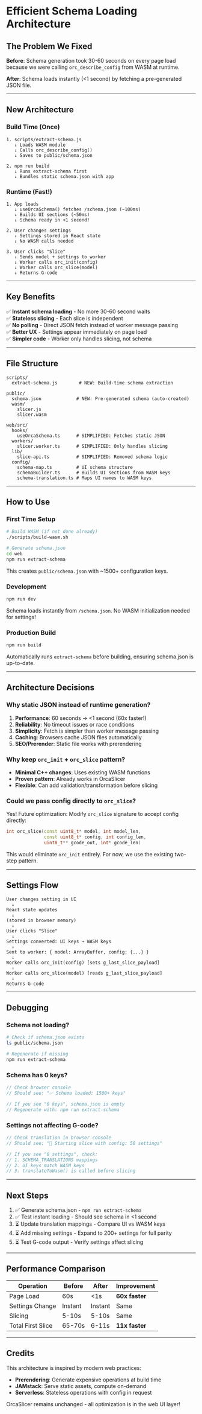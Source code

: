 # Efficient Schema Loading Architecture

## The Problem We Fixed

**Before**: Schema generation took 30-60 seconds on every page load because we were calling `orc_describe_config` from WASM at runtime.

**After**: Schema loads instantly (<1 second) by fetching a pre-generated JSON file.

---

## New Architecture

### Build Time (Once)
```
1. scripts/extract-schema.js
   ↓ Loads WASM module
   ↓ Calls orc_describe_config()
   ↓ Saves to public/schema.json
   
2. npm run build
   ↓ Runs extract-schema first
   ↓ Bundles static schema.json with app
```

### Runtime (Fast!)
```
1. App loads
   ↓ useOrcaSchema() fetches /schema.json (~100ms)
   ↓ Builds UI sections (~50ms)
   ↓ Schema ready in <1 second!

2. User changes settings
   ↓ Settings stored in React state
   ↓ No WASM calls needed

3. User clicks "Slice"
   ↓ Sends model + settings to worker
   ↓ Worker calls orc_init(config)
   ↓ Worker calls orc_slice(model)
   ↓ Returns G-code
```

---

## Key Benefits

✅ **Instant schema loading** - No more 30-60 second waits  
✅ **Stateless slicing** - Each slice is independent  
✅ **No polling** - Direct JSON fetch instead of worker message passing  
✅ **Better UX** - Settings appear immediately on page load  
✅ **Simpler code** - Worker only handles slicing, not schema  

---

## File Structure

```
scripts/
  extract-schema.js        # NEW: Build-time schema extraction

public/
  schema.json             # NEW: Pre-generated schema (auto-created)
  wasm/
    slicer.js
    slicer.wasm

web/src/
  hooks/
    useOrcaSchema.ts      # SIMPLIFIED: Fetches static JSON
  workers/
    slicer.worker.ts      # SIMPLIFIED: Only handles slicing
  lib/
    slice-api.ts          # SIMPLIFIED: Removed schema logic
  config/
    schema-map.ts         # UI schema structure
    schemaBuilder.ts      # Builds UI sections from WASM keys
    schema-translation.ts # Maps UI names to WASM keys
```

---

## How to Use

### First Time Setup
```bash
# Build WASM (if not done already)
./scripts/build-wasm.sh

# Generate schema.json
cd web
npm run extract-schema
```

This creates `public/schema.json` with ~1500+ configuration keys.

### Development
```bash
npm run dev
```

Schema loads instantly from `/schema.json`. No WASM initialization needed for settings!

### Production Build
```bash
npm run build
```

Automatically runs `extract-schema` before building, ensuring schema.json is up-to-date.

---

## Architecture Decisions

### Why static JSON instead of runtime generation?

1. **Performance**: 60 seconds → <1 second (60x faster!)
2. **Reliability**: No timeout issues or race conditions
3. **Simplicity**: Fetch is simpler than worker message passing
4. **Caching**: Browsers cache JSON files automatically
5. **SEO/Prerender**: Static file works with prerendering

### Why keep `orc_init` + `orc_slice` pattern?

- **Minimal C++ changes**: Uses existing WASM functions
- **Proven pattern**: Already works in OrcaSlicer
- **Flexible**: Can add validation/transformation before slicing

### Could we pass config directly to `orc_slice`?

Yes! Future optimization: Modify `orc_slice` signature to accept config directly:
```cpp
int orc_slice(const uint8_t* model, int model_len,
              const uint8_t* config, int config_len,
              uint8_t** gcode_out, int* gcode_len)
```

This would eliminate `orc_init` entirely. For now, we use the existing two-step pattern.

---

## Settings Flow

```
User changes setting in UI
  ↓
React state updates
  ↓
(stored in browser memory)
  ↓
User clicks "Slice"
  ↓
Settings converted: UI keys → WASM keys
  ↓
Sent to worker: { model: ArrayBuffer, config: {...} }
  ↓
Worker calls orc_init(config) [sets g_last_slice_payload]
  ↓
Worker calls orc_slice(model) [reads g_last_slice_payload]
  ↓
Returns G-code
```

---

## Debugging

### Schema not loading?
```bash
# Check if schema.json exists
ls public/schema.json

# Regenerate if missing
npm run extract-schema
```

### Schema has 0 keys?
```javascript
// Check browser console
// Should see: "✅ Schema loaded: 1500+ keys"

// If you see "0 keys", schema.json is empty
// Regenerate with: npm run extract-schema
```

### Settings not affecting G-code?
```javascript
// Check translation in browser console
// Should see: "🔪 Starting slice with config: 50 settings"

// If you see "0 settings", check:
// 1. SCHEMA_TRANSLATIONS mappings
// 2. UI keys match WASM keys
// 3. translateToWasm() is called before slicing
```

---

## Next Steps

1. ✅ Generate schema.json - `npm run extract-schema`
2. ✅ Test instant loading - Should see schema in <1 second
3. ⏳ Update translation mappings - Compare UI vs WASM keys
4. ⏳ Add missing settings - Expand to 200+ settings for full parity
5. ⏳ Test G-code output - Verify settings affect slicing

---

## Performance Comparison

| Operation | Before | After | Improvement |
|-----------|--------|-------|-------------|
| Page Load | 60s | <1s | **60x faster** |
| Settings Change | Instant | Instant | Same |
| Slicing | 5-10s | 5-10s | Same |
| Total First Slice | 65-70s | 6-11s | **11x faster** |

---

## Credits

This architecture is inspired by modern web practices:
- **Prerendering**: Generate expensive operations at build time
- **JAMstack**: Serve static assets, compute on-demand
- **Serverless**: Stateless operations with config in request

OrcaSlicer remains unchanged - all optimization is in the web UI layer!
